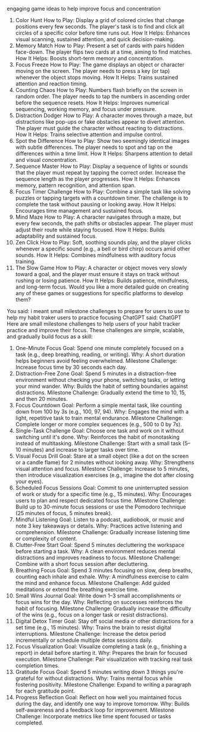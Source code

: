 engaging game ideas to help improve focus and concentration


1. Color Hunt
How to Play: Display a grid of colored circles that change positions every few seconds. The player's task is to find and click all circles of a specific color before time runs out.
How It Helps: Enhances visual scanning, sustained attention, and quick decision-making.
2. Memory Match
How to Play: Present a set of cards with pairs hidden face-down. The player flips two cards at a time, aiming to find matches.
How It Helps: Boosts short-term memory and concentration.
3. Focus Freeze
How to Play: The game displays an object or character moving on the screen. The player needs to press a key (or tap) whenever the object stops moving.
How It Helps: Trains sustained attention and reaction timing.
4. Counting Chaos
How to Play: Numbers flash briefly on the screen in random order. The player needs to tap the numbers in ascending order before the sequence resets.
How It Helps: Improves numerical sequencing, working memory, and focus under pressure.
5. Distraction Dodger
How to Play: A character moves through a maze, but distractions like pop-ups or fake obstacles appear to divert attention. The player must guide the character without reacting to distractions.
How It Helps: Trains selective attention and impulse control.
6. Spot the Difference
How to Play: Show two seemingly identical images with subtle differences. The player needs to spot and tap on the differences within a time limit.
How It Helps: Sharpens attention to detail and visual concentration.
7. Sequence Master
How to Play: Display a sequence of lights or sounds that the player must repeat by tapping the correct order. Increase the sequence length as the player progresses.
How It Helps: Enhances memory, pattern recognition, and attention span.
8. Focus Timer Challenge
How to Play: Combine a simple task like solving puzzles or tapping targets with a countdown timer. The challenge is to complete the task without pausing or looking away.
How It Helps: Encourages time management and sustained focus.
9. Mind Maze
How to Play: A character navigates through a maze, but every few seconds, the path shifts or obstacles appear. The player must adjust their route while staying focused.
How It Helps: Builds adaptability and sustained focus.
10. Zen Click
How to Play: Soft, soothing sounds play, and the player clicks whenever a specific sound (e.g., a bell or bird chirp) occurs amid other sounds.
How It Helps: Combines mindfulness with auditory focus training.
11. The Slow Game
How to Play: A character or object moves very slowly toward a goal, and the player must ensure it stays on track without rushing or losing patience.
How It Helps: Builds patience, mindfulness, and long-term focus.
Would you like a more detailed guide on creating any of these games or suggestions for specific platforms to develop them?






You said:
i meant small milestone challenges to prepare for users to use  to help my habit traker users to practice focusing 
ChatGPT said:
ChatGPT
Here are small milestone challenges to help users of your habit tracker practice and improve their focus. These challenges are simple, scalable, and gradually build focus as a skill:

1. One-Minute Focus
Goal: Spend one minute completely focused on a task (e.g., deep breathing, reading, or writing).
Why: A short duration helps beginners avoid feeling overwhelmed.
Milestone Challenge: Increase focus time by 30 seconds each day.
2. Distraction-Free Zone
Goal: Spend 5 minutes in a distraction-free environment without checking your phone, switching tasks, or letting your mind wander.
Why: Builds the habit of setting boundaries against distractions.
Milestone Challenge: Gradually extend the time to 10, 15, and then 20 minutes.
3. Focus Countdown
Goal: Perform a simple mental task, like counting down from 100 by 3s (e.g., 100, 97, 94).
Why: Engages the mind with a light, repetitive task to train mental endurance.
Milestone Challenge: Complete longer or more complex sequences (e.g., 500 to 0 by 7s).
4. Single-Task Challenge
Goal: Choose one task and work on it without switching until it's done.
Why: Reinforces the habit of monotasking instead of multitasking.
Milestone Challenge: Start with a small task (5–10 minutes) and increase to larger tasks over time.
5. Visual Focus Drill
Goal: Stare at a small object (like a dot on the screen or a candle flame) for 2 minutes without looking away.
Why: Strengthens visual attention and focus.
Milestone Challenge: Increase to 5 minutes, then introduce visualization exercises (e.g., imagine the dot after closing your eyes).
6. Scheduled Focus Sessions
Goal: Commit to one uninterrupted session of work or study for a specific time (e.g., 15 minutes).
Why: Encourages users to plan and respect dedicated focus time.
Milestone Challenge: Build up to 30-minute focus sessions or use the Pomodoro technique (25 minutes of focus, 5 minutes break).
7. Mindful Listening
Goal: Listen to a podcast, audiobook, or music and note 3 key takeaways or details.
Why: Practices active listening and comprehension.
Milestone Challenge: Gradually increase listening time or complexity of content.
8. Clutter-Free Start
Goal: Spend 5 minutes decluttering the workspace before starting a task.
Why: A clean environment reduces mental distractions and improves readiness to focus.
Milestone Challenge: Combine with a short focus session after decluttering.
9. Breathing Focus
Goal: Spend 3 minutes focusing on slow, deep breaths, counting each inhale and exhale.
Why: A mindfulness exercise to calm the mind and enhance focus.
Milestone Challenge: Add guided meditations or extend the breathing exercise time.
10. Small Wins Journal
Goal: Write down 1–3 small accomplishments or focus wins for the day.
Why: Reflecting on successes reinforces the habit of focusing.
Milestone Challenge: Gradually increase the difficulty of the wins (e.g., focus on a longer task or resist distractions).
11. Digital Detox Timer
Goal: Stay off social media or other distractions for a set time (e.g., 15 minutes).
Why: Trains the brain to resist digital interruptions.
Milestone Challenge: Increase the detox period incrementally or schedule multiple detox sessions daily.
12. Focus Visualization
Goal: Visualize completing a task (e.g., finishing a report) in detail before starting it.
Why: Prepares the brain for focused execution.
Milestone Challenge: Pair visualization with tracking real task completion times.
13. Gratitude Focus
Goal: Spend 5 minutes writing down 3 things you're grateful for without distractions.
Why: Trains mental focus while fostering positivity.
Milestone Challenge: Expand to writing a paragraph for each gratitude point.
14. Progress Reflection
Goal: Reflect on how well you maintained focus during the day, and identify one way to improve tomorrow.
Why: Builds self-awareness and a feedback loop for improvement.
Milestone Challenge: Incorporate metrics like time spent focused or tasks completed.
